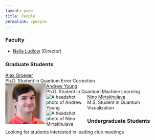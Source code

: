 ```yaml
---
layout: page
title: People
permalink: /people
---
```


### Faculty
* [Nella Ludlow](https://www.linkedin.com/in/nellaludlow/) (Director) <br />

### Graduate Students
<div>
    <a href="https://www.linkedin.com/in/alexander-h-groeger/">Alex Groeger</a> <br />
    <t>Ph.D. Student in Quantum Error Correction</t> <br />
    <img src="./assets/img/people/alex-groeger.jpg" align="left" alt="A headshot photo of Alex Groeger" width="128"/>
</div>
<div>
    <a href="https://www.linkedin.com/in/andrew-young-a590b9161/">Andrew Young</a> <br />
    <t>Ph.D. Student in Quantum Machine Learning</t> <br />
    <img src="./assets/img/people/andrew-young.jpg" align="left" alt="A headshot photo of Andrew Young" width="128"/>
</div>
<div>
    <a href="https://www.linkedin.com/in/nino-mirtskhulava-gali/">Nino Mirtskhulava</a> <br />
    <t>M.S. Student in Quantum Visualization</t> <br />
    <img src="./assets/img/people/nino-mitskhulava.jpg" align="left" alt="A headshot photo of Nino Mirtskhulava" width="128"/>
</div>

### Undergraduate Students
Looking for students interested in leading club meetings